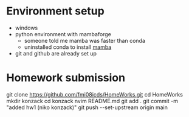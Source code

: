 # Environment setup
- windows
- python environment with mambaforge
  - someone told me mamba was faster than conda
  - uninstalled conda to install [mamba](https://mamba.readthedocs.io/en/latest/installation.html#windows)
- git and github are already set up

# Homework submission
git clone https://github.com/fmi08icds/HomeWorks.git
cd HomeWorks
mkdir konzack
cd konzack
nvim README.md
git add .
git commit -m "added hw1 (niko konzack)"
git push --set-upstream origin main
